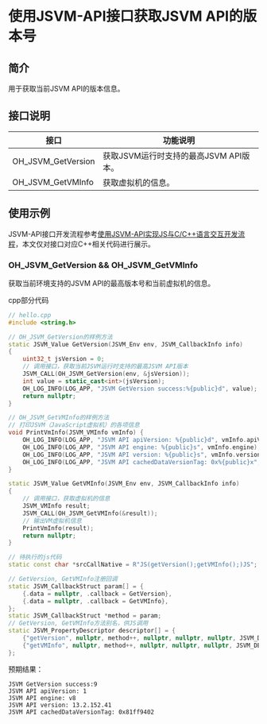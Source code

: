 # 使用JSVM-API接口获取JSVM API的版本号

## 简介

用于获取当前JSVM API的版本信息。

## 接口说明

| 接口                       | 功能说明                       |
|----------------------------|--------------------------------|
| OH_JSVM_GetVersion         | 获取JSVM运行时支持的最高JSVM API版本。 |
| OH_JSVM_GetVMInfo          | 获取虚拟机的信息。              |

## 使用示例

JSVM-API接口开发流程参考[使用JSVM-API实现JS与C/C++语言交互开发流程](use-jsvm-process.md)，本文仅对接口对应C++相关代码进行展示。

### OH_JSVM_GetVersion && OH_JSVM_GetVMInfo

获取当前环境支持的JSVM API的最高版本号和当前虚拟机的信息。

cpp部分代码

```cpp
// hello.cpp
#include <string.h>

// OH_JSVM_GetVersion的样例方法
static JSVM_Value GetVersion(JSVM_Env env, JSVM_CallbackInfo info)
{
    uint32_t jsVersion = 0;
    // 调用接口，获取当前JSVM运行时支持的最高JSVM API版本
    JSVM_CALL(OH_JSVM_GetVersion(env, &jsVersion));
    int value = static_cast<int>(jsVersion);
    OH_LOG_INFO(LOG_APP, "JSVM GetVersion success:%{public}d", value);
    return nullptr;
}

// OH_JSVM_GetVMInfo的样例方法
// 打印JSVM（JavaScript虚拟机）的各项信息
void PrintVmInfo(JSVM_VMInfo vmInfo) {
    OH_LOG_INFO(LOG_APP, "JSVM API apiVersion: %{public}d", vmInfo.apiVersion);
    OH_LOG_INFO(LOG_APP, "JSVM API engine: %{public}s", vmInfo.engine);
    OH_LOG_INFO(LOG_APP, "JSVM API version: %{public}s", vmInfo.version);
    OH_LOG_INFO(LOG_APP, "JSVM API cachedDataVersionTag: 0x%{public}x", vmInfo.cachedDataVersionTag);
}

static JSVM_Value GetVMInfo(JSVM_Env env, JSVM_CallbackInfo info)
{
    // 调用接口，获取虚拟机的信息
    JSVM_VMInfo result;
    JSVM_CALL(OH_JSVM_GetVMInfo(&result));
    // 输出VM虚拟机信息
    PrintVmInfo(result);
    return nullptr;
}

// 待执行的js代码
static const char *srcCallNative = R"JS(getVersion();getVMInfo();)JS";

// GetVersion, GetVMInfo注册回调
static JSVM_CallbackStruct param[] = {
    {.data = nullptr, .callback = GetVersion},
    {.data = nullptr, .callback = GetVMInfo},
};
static JSVM_CallbackStruct *method = param;
// GetVersion, GetVMInfo方法别名，供JS调用
static JSVM_PropertyDescriptor descriptor[] = {
    {"getVersion", nullptr, method++, nullptr, nullptr, nullptr, JSVM_DEFAULT},
    {"getVMInfo", nullptr, method++, nullptr, nullptr, nullptr, JSVM_DEFAULT},
};
```

预期结果：
```
JSVM GetVersion success:9
JSVM API apiVersion: 1
JSVM API engine: v8
JSVM API version: 13.2.152.41
JSVM API cachedDataVersionTag: 0x81ff9402
```

<!-- @[oh_jsvm_get_version_and_vm_info](https://gitee.com/openharmony/applications_app_samples/blob/master/code/DocsSample/ArkTS/JSVMAPI/JsvmUsageGuide/UsageInstructionsTwo/getversion/src/main/cpp/hello.cpp) -->